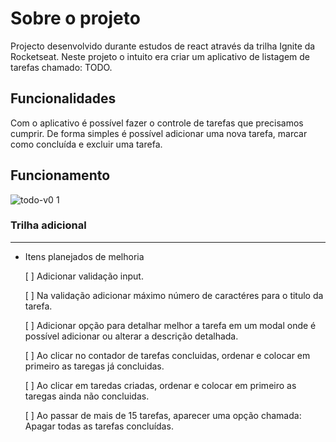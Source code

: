 # Sobre o projeto

Projecto desenvolvido durante estudos de react através da trilha Ignite da Rocketseat. Neste projeto o intuito era criar um aplicativo de listagem de tarefas chamado: TODO.

## Funcionalidades

Com o aplicativo é possível fazer o controle de tarefas que precisamos cumprir. De forma simples é possível adicionar uma nova tarefa, marcar como concluída e excluir uma tarefa.

## Funcionamento

![todo-v0 1](https://user-images.githubusercontent.com/50119686/192427668-d4323278-d35f-465b-8404-18cc31af7a52.gif)

### Trilha adicional

---

- Itens planejados de melhoria

  [ ] Adicionar validação input.

  [ ] Na validação adicionar máximo número de caractéres para o titulo da tarefa.

  [ ] Adicionar opção para detalhar melhor a tarefa em um modal onde é possível adicionar ou alterar a descrição detalhada.

  [ ] Ao clicar no contador de tarefas concluidas, ordenar e colocar em primeiro as taregas já concluidas.

  [ ] Ao clicar em taredas criadas, ordenar e colocar em primeiro as taregas ainda não concluidas.

  [ ] Ao passar de mais de 15 tarefas, aparecer uma opção chamada: Apagar todas as tarefas concluídas.
